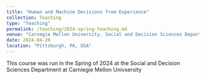 ```yaml
---
title: "Human and Machine Decisions from Experience"
collection: Teaching
type: "Teaching"
permalink: /teaching/2024-spring-teaching.md
venue: "Carnegie Mellon University, Social and Decision Sciences Department"
date: 2024-04-20
location: "Pittsburgh, PA, USA"
---
```


This course was run in the Spring of 2024 at the Social and Decision Sciences Department at Carniegie Mellon Univsersity 


